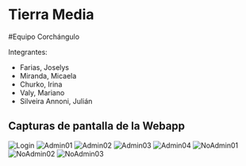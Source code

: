 ﻿# Tierra Media

#Equipo Corchángulo

Integrantes:
 - Farias, Joselys
 - Miranda, Micaela
 - Churko, Irina
 - Valy, Mariano
 - Silveira Annoni, Julián


## Capturas de pantalla de la Webapp

![Login](https://user-images.githubusercontent.com/87023017/146372134-a329a9fc-35a7-439b-8613-8f4eadcedb19.jpg)
![Admin01](https://user-images.githubusercontent.com/87023017/146372168-51b30dc1-630a-4c94-92dc-5fd0567f5a8c.jpg)
![Admin02](https://user-images.githubusercontent.com/87023017/146372187-0fff44ed-47e4-48b5-84d9-032fdce19a73.jpg)
![Admin03](https://user-images.githubusercontent.com/87023017/146372204-629dc6c5-f4f5-421f-be8a-66468b8569a5.jpg)
![Admin04](https://user-images.githubusercontent.com/87023017/146372226-663d4985-e6b4-47d2-b0ad-c34d0029ed0f.jpg)
![NoAdmin01](https://user-images.githubusercontent.com/87023017/146372261-be670091-bdba-442b-99a0-e281382bdb17.jpg)
![NoAdmin02](https://user-images.githubusercontent.com/87023017/146372311-bda4a772-0ba9-4a32-9850-498d3b99d8f2.jpg)
![NoAdmin03](https://user-images.githubusercontent.com/87023017/146372297-6dce11d9-66a4-48b4-98f5-9289fcc265d0.jpg)



